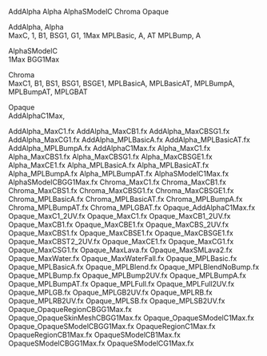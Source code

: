 AddAlpha
Alpha
AlphaSModelC
Chroma
Opaque

AddAlpha, Alpha\
MaxC, 1, B1, BSG1, G1, 1Max
MPLBasic, A, AT
MPLBump, A

AlphaSModelC\
1Max
BGG1Max

Chroma\
MaxC1, B1, BS1, BSG1, BSGE1, MPLBasicA, MPLBasicAT, MPLBumpA, MPLBumpAT, MPLGBAT

Opaque\
AddAlphaC1Max,

AddAlpha_MaxC1.fx
AddAlpha_MaxCB1.fx
AddAlpha_MaxCBSG1.fx
AddAlpha_MaxCG1.fx
AddAlpha_MPLBasicA.fx
AddAlpha_MPLBasicAT.fx
AddAlpha_MPLBumpA.fx
AddAlphaC1Max.fx
Alpha_MaxC1.fx
Alpha_MaxCBS1.fx
Alpha_MaxCBSG1.fx
Alpha_MaxCBSGE1.fx
Alpha_MaxCE1.fx
Alpha_MPLBasicA.fx
Alpha_MPLBasicAT.fx
Alpha_MPLBumpA.fx
Alpha_MPLBumpAT.fx
AlphaSModelC1Max.fx
AlphaSModelCBGG1Max.fx
Chroma_MaxC1.fx
Chroma_MaxCB1.fx
Chroma_MaxCBS1.fx
Chroma_MaxCBSG1.fx
Chroma_MaxCBSGE1.fx
Chroma_MPLBasicA.fx
Chroma_MPLBasicAT.fx
Chroma_MPLBumpA.fx
Chroma_MPLBumpAT.fx
Chroma_MPLGBAT.fx
Opaque_AddAlphaC1Max.fx
Opaque_MaxC1_2UV.fx
Opaque_MaxC1.fx
Opaque_MaxCB1_2UV.fx
Opaque_MaxCB1.fx
Opaque_MaxCBE1.fx
Opaque_MaxCBS_2UV.fx
Opaque_MaxCBS1.fx
Opaque_MaxCBSE1.fx
Opaque_MaxCBSGE1.fx
Opaque_MaxCBST2_2UV.fx
Opaque_MaxCE1.fx
Opaque_MaxCG1.fx
Opaque_MaxCSG1.fx
Opaque_MaxLava.fx
Opaque_MaxSMLava2.fx
Opaque_MaxWater.fx
Opaque_MaxWaterFall.fx
Opaque_MPLBasic.fx
Opaque_MPLBasicA.fx
Opaque_MPLBlend.fx
Opaque_MPLBlendNoBump.fx
Opaque_MPLBump.fx
Opaque_MPLBump2UV.fx
Opaque_MPLBumpA.fx
Opaque_MPLBumpAT.fx
Opaque_MPLFull.fx
Opaque_MPLFull2UV.fx
Opaque_MPLGB.fx
Opaque_MPLGB2UV.fx
Opaque_MPLRB.fx
Opaque_MPLRB2UV.fx
Opaque_MPLSB.fx
Opaque_MPLSB2UV.fx
Opaque_OpaqueRegionCBGG1Max.fx
Opaque_OpaqueSkinMeshCBGG1Max.fx
Opaque_OpaqueSModelC1Max.fx
Opaque_OpaqueSModelCBGG1Max.fx
OpaqueRegionC1Max.fx
OpaqueRegionCB1Max.fx
OpaqueSModelCB1Max.fx
OpaqueSModelCBGG1Max.fx
OpaqueSModelCG1Max.fx
